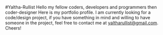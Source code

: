 #Yaltha-Rullist
Hello my fellow coders, developers and programmers then coder-designer
Here is my portfolio profile. I am currently looking for a code/design project, if you have something in mind and willing to have someone in the project, feel free to contact me at yaltharullist@gmail.com. Cheers!